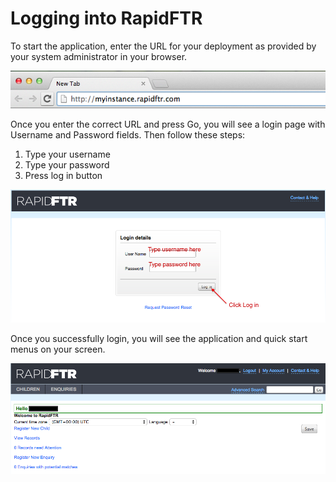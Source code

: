 # Logging into RapidFTR

To start the application, enter the URL for your deployment as provided by your system administrator in your browser.

![](../assets/images/browser.png)

Once you enter the correct URL and press Go, you will see a login page with Username and Password fields. Then follow these steps:

1.	Type your username
2.	Type your password
3.	Press log in button

![](../assets/images/rapidftr-web-login.png)

Once you successfully login, you will see the application and quick start menus on your screen.

![](../assets/images/rapidftr-web-home.png)
